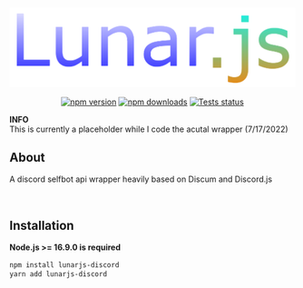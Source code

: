 <div align="center">
    <br />
    <p>
        <a href="https://www.lunarjs.com" target="_blank"><img src="https://github.com/TheDevYellowy/lunar.js/blob/main/img/lunar.png" width='546'></a>
    </p>
    <p>
        <a href="https://www.npmjs.com/package/lunarjs-discord"><img src="https://img.shields.io/npm/v/lunarjs-discord.svg?maxAge=3600" alt="npm version" /></a>
        <a href="https://www.npmjs.com/package/lunarjs-discord"><img src="https://img.shields.io/npm/dt/lunarjs-discord.svg?maxAge=3600" alt="npm downloads" /></a>
        <a href="https://github.com/TheDevYellowy/lunar.js/actions"><img src="https://github.com/TheDevYellowy/lunar.js/actions/workflows/test.yml/badge.svg" alt="Tests status" /></a>
    </p>
</div>

**INFO** <br />
This is currently a placeholder while I code the acutal wrapper (7/17/2022)

## About

A discord selfbot api wrapper heavily based on Discum and Discord.js

<br />

## Installation

**Node.js >= 16.9.0 is required**

```sh-session
npm install lunarjs-discord
yarn add lunarjs-discord
```
